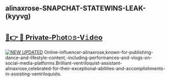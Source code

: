 ## alinaxrose-SNAPCHAT-STATEWINS-LEAK-(kyyvg)


# <h2><a href="https://mediaupload.pro?-20M">🔗👉 🔴 Private-P𝚑ot𝚘𝚜-V𝚒d𝚎o</a></h2>

[![NEW UPDATED](https://i.imgur.com/0qMVB7G.gif)](https://mediaupload.pro?-20M)
Online-influencer-alinaxrose,known-for-publishing-dance-and-lifestyle-content,-including-performances-and-vlogs-on-social-media-platforms.Brilliant-ventriloquist-assistant-alinaxrose,celebrated-for-their-exceptional-abilities-and-accomplishments-in-assisting-ventriloquists.  
